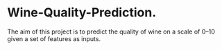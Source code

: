 # Wine-Quality-Prediction.
The aim of this project is to predict the quality of wine on a scale of 0–10 given a set of features as inputs.
